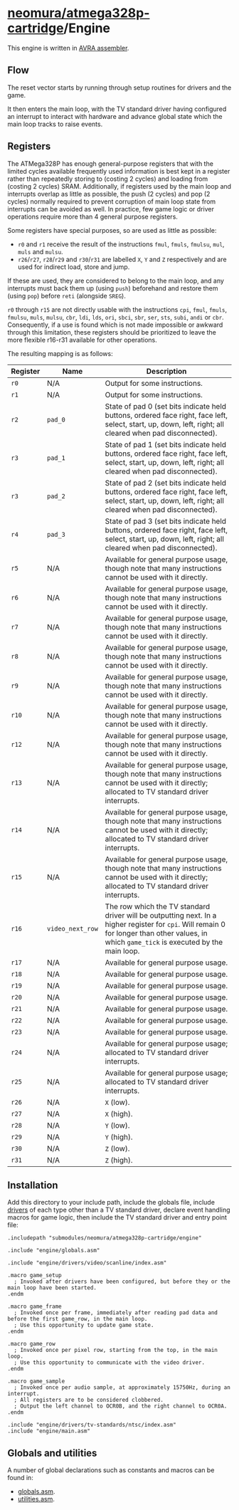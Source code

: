 # [neomura/atmega328p-cartridge](../readme.md)/Engine

This engine is written in [AVRA assembler](https://github.com/Ro5bert/avra).

## Flow

The reset vector starts by running through setup routines for drivers and the game.

It then enters the main loop, with the TV standard driver having configured an interrupt to interact with hardware and advance global state which the main loop tracks to raise events.

## Registers

The ATMega328P has enough general-purpose registers that with the limited cycles available frequently used information is best kept in a register rather than repeatedly storing to (costing 2 cycles) and loading from (costing 2 cycles) SRAM.  Additionally, if registers used by the main loop and interrupts overlap as little as possible, the push (2 cycles) and pop (2 cycles) normally required to prevent corruption of main loop state from interrupts can be avoided as well.  In practice, few game logic or driver operations require more than 4 general purpose registers.

Some registers have special purposes, so are used as little as possible:

- `r0` and `r1` receive the result of the instructions `fmul`, `fmuls`, `fmulsu`, `mul`, `muls` and `mulsu`.
- `r26`/`r27`, `r28`/`r29` and `r30`/`r31` are labelled `X`, `Y` and `Z` respectively and are used for indirect load, store and jump.

If these are used, they are considered to belong to the main loop, and any interrupts must back them up (using `push`) beforehand and restore them (using `pop`) before `reti` (alongside `SREG`).

`r0` through `r15` are not directly usable with the instructions `cpi`, `fmul`, `fmuls`, `fmulsu`, `muls`, `mulsu`, `cbr`, `ldi`, `lds`, `ori`, `sbci`, `sbr`, `ser`, `sts`, `subi`, `andi` or `cbr`.  Consequently, if a use is found which is not made impossible or awkward through this limitation, these registers should be prioritized to leave the more flexible r16-r31 available for other operations.

The resulting mapping is as follows:

| Register | Name             | Description                                                                                                                                                                                    |
| -------- | ---------------- | ---------------------------------------------------------------------------------------------------------------------------------------------------------------------------------------------- |
| `r0`     | N/A              | Output for some instructions.                                                                                                                                                                  |
| `r1`     | N/A              | Output for some instructions.                                                                                                                                                                  |
| `r2`     | `pad_0`          | State of pad 0 (set bits indicate held buttons, ordered face right, face left, select, start, up, down, left, right; all cleared when pad disconnected).                                       |
| `r3`     | `pad_1`          | State of pad 1 (set bits indicate held buttons, ordered face right, face left, select, start, up, down, left, right; all cleared when pad disconnected).                                       |
| `r3`     | `pad_2`          | State of pad 2 (set bits indicate held buttons, ordered face right, face left, select, start, up, down, left, right; all cleared when pad disconnected).                                       |
| `r4`     | `pad_3`          | State of pad 3 (set bits indicate held buttons, ordered face right, face left, select, start, up, down, left, right; all cleared when pad disconnected).                                       |
| `r5`     | N/A              | Available for general purpose usage, though note that many instructions cannot be used with it directly.                                                                                       |
| `r6`     | N/A              | Available for general purpose usage, though note that many instructions cannot be used with it directly.                                                                                       |
| `r7`     | N/A              | Available for general purpose usage, though note that many instructions cannot be used with it directly.                                                                                       |
| `r8`     | N/A              | Available for general purpose usage, though note that many instructions cannot be used with it directly.                                                                                       |
| `r9`     | N/A              | Available for general purpose usage, though note that many instructions cannot be used with it directly.                                                                                       |
| `r10`    | N/A              | Available for general purpose usage, though note that many instructions cannot be used with it directly.                                                                                       |
| `r12`    | N/A              | Available for general purpose usage, though note that many instructions cannot be used with it directly.                                                                                       |
| `r13`    | N/A              | Available for general purpose usage, though note that many instructions cannot be used with it directly; allocated to TV standard driver interrupts.                                           |
| `r14`    | N/A              | Available for general purpose usage, though note that many instructions cannot be used with it directly; allocated to TV standard driver interrupts.                                           |
| `r15`    | N/A              | Available for general purpose usage, though note that many instructions cannot be used with it directly; allocated to TV standard driver interrupts.                                           |
| `r16`    | `video_next_row` | The row which the TV standard driver will be outputting next.  In a higher register for `cpi`.  Will remain 0 for longer than other values, in which `game_tick` is executed by the main loop. |
| `r17`    | N/A              | Available for general purpose usage.                                                                                                                                                           |
| `r18`    | N/A              | Available for general purpose usage.                                                                                                                                                           |
| `r19`    | N/A              | Available for general purpose usage.                                                                                                                                                           |
| `r20`    | N/A              | Available for general purpose usage.                                                                                                                                                           |
| `r21`    | N/A              | Available for general purpose usage.                                                                                                                                                           |
| `r22`    | N/A              | Available for general purpose usage.                                                                                                                                                           |
| `r23`    | N/A              | Available for general purpose usage.                                                                                                                                                           |
| `r24`    | N/A              | Available for general purpose usage; allocated to TV standard driver interrupts.                                                                                                               |
| `r25`    | N/A              | Available for general purpose usage; allocated to TV standard driver interrupts.                                                                                                               |
| `r26`    | N/A              | `X` (low).                                                                                                                                                                                     |
| `r27`    | N/A              | `X` (high).                                                                                                                                                                                    |
| `r28`    | N/A              | `Y` (low).                                                                                                                                                                                     |
| `r29`    | N/A              | `Y` (high).                                                                                                                                                                                    |
| `r30`    | N/A              | `Z` (low).                                                                                                                                                                                     |
| `r31`    | N/A              | `Z` (high).                                                                                                                                                                                    |

## Installation

Add this directory to your include path, include the globals file, include [drivers](./engine/drivers/readme.md) of each type other than a TV standard driver, declare event handling macros for game logic, then include the TV standard driver and entry point file:

```assembly
.includepath "submodules/neomura/atmega328p-cartridge/engine"

.include "engine/globals.asm"

.include "engine/drivers/video/scanline/index.asm"

.macro game_setup
  ; Invoked after drivers have been configured, but before they or the main loop have been started.
.endm

.macro game_frame
  ; Invoked once per frame, immediately after reading pad data and before the first game_row, in the main loop.
  ; Use this opportunity to update game state.
.endm

.macro game_row
  ; Invoked once per pixel row, starting from the top, in the main loop.
  ; Use this opportunity to communicate with the video driver.
.endm

.macro game_sample
  ; Invoked once per audio sample, at approximately 15750Hz, during an interrupt.
  ; All registers are to be considered clobbered.
  ; Output the left channel to OCR0B, and the right channel to OCR0A.
.endm

.include "engine/drivers/tv-standards/ntsc/index.asm"
.include "engine/main.asm"
```

## Globals and utilities

A number of global declarations such as constants and macros can be found in:

- [globals.asm](./engine/globals.asm).
- [utilities.asm](./engine/utilities.asm).
